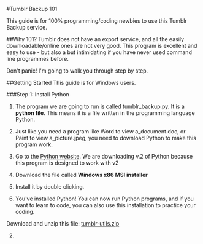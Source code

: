 #Tumblr Backup 101

This guide is for 100% programming/coding newbies to use this Tumblr Backup service.

##Why 101?
Tumblr does not have an export service, and all the easily downloadable/online ones are not very good. This program is excellent and easy to use - but also a but intimidating if you have never used command line programmes before.

Don't panic! I'm going to walk you through step by step.

##Getting Started
This guide is for Windows users. 

###Step 1: Install Python
1. The program we are going to run is called tumblr_backup.py. It is a **python file**. This means it is a file written in the programming language Python.

2. Just like you need a program like Word to view a_document.doc, or Paint to view a_picture.jpeg, you need to download Python to make this program work.

3. Go to the [Python website](https://www.python.org/downloads/release/python-2712/). We are downloading v.2 of Python because this program is designed to work with v2

4. Download the file called **Windows x86 MSI installer**

5. Install it by double clicking.

6. You've installed Python! You can now run Python programs, and if you want to learn to code, you can also use this installation to practice your coding.

Download and unzip this file: [tumblr-utils.zip](https://github.com/bbolli/tumblr-utils/zipball/master)

2. 


